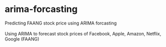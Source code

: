 # arima-forcasting
Predicting FAANG stock price using ARIMA forcasting
<br>
<br>
Using ARIMA to forecast stock prices of Facebook, Apple, Amazon, Netflix, Google (FAANG)
